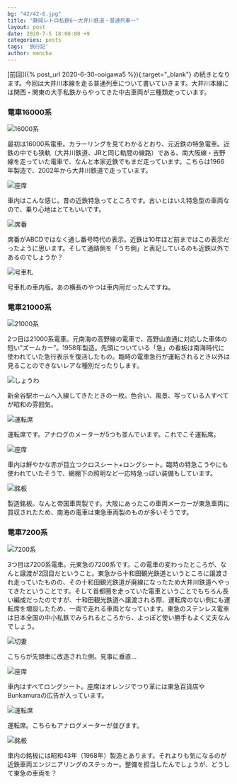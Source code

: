 ```yaml
---
bg: "42/42-6.jpg"
title: "静岡レトロ私鉄6～大井川鉄道・普通列車～"
layout: post
date: 2020-7-5 18:00:00 +9
categories: posts
tags: '旅行記'
author: mencha
---
```


[前回]({%  post_url 2020-6-30-ooigawa5 %}){:target="_blank"} の続きとなります。今回は大井川本線を走る普通列車について書いていきます。大井川本線には関西・関東の大手私鉄からやってきた中古車両が三種類走っています。

### 電車16000系

![16000系](https://drive.google.com/uc?export=view&id=17gvL5i--2ENhjNwjyRMaXP4xgGkgaaeJ)
<!--more-->
最初は16000系電車。カラーリングを見てわかるとおり、元近鉄の特急電車。近鉄の中でも狭軌（大井川鉄道、JRと同じ軌間の線路）である、南大阪線・吉野線を走っていた電車で、なんと本家近鉄でもまだ走っています。こちらは1966年製造で、2002年から大井川鉄道で走っています。

![座席](https://drive.google.com/uc?export=view&id=1RyQTLuqNBIanEXh1Z7TeU-8xefFLhoqH)

車内はこんな感じ。昔の近鉄特急ってところです。古いとはいえ特急型の車両なので、乗り心地はとてもいいです。

![席番](https://drive.google.com/uc?export=view&id=1tZNAANsvGfcn_Y6_E9m4gy8GvdG6NFTu)

席番がABCDではなく通し番号時代の表示。近鉄は10年ほど前まではこの表示だったように思います。そして通路側を「うち側」と表記しているのも近鉄以外であるのでしょうか？

![号車札](https://drive.google.com/uc?export=view&id=1fkZHVVaRZ9qXkQiHteHVpKW9xQBanhfn)

号車札の車内版。あの横長のやつは車内用だったんですね。

### 電車21000系

![21000系](https://drive.google.com/uc?export=view&id=1VpjZpEf3Cu5K-04cB7zftEwBmcJGm3tl)

2つ目は21000系電車。元南海の高野線の電車で、高野山直通に対応した車体の短い”ズームカー”。1958年製造。先頭についている「急」の看板は南海時代に使われていた急行表示を復活したもの。臨時の電車急行が運転されるとき以外は見ることのできないレアな種別だったりします。

![しょうわ](https://drive.google.com/uc?export=view&id=1TGbbEDApl05ssRK35IhJBA16oIUcVAPr)

新金谷駅ホームへ入線してきたときの一枚。色合い、風景、写っている人すべてが昭和の雰囲気。

![運転席](https://drive.google.com/uc?export=view&id=18ABMhr7-VEK4DveTRg5YvBJRKea82fCO)

運転席です。アナログのメーターが5つも並んでいます。これでこそ運転席。

![座席](https://drive.google.com/uc?export=view&id=1xQbkn7Rr1dF6w-zJ2MiSsGr4XuxFyb4z)

車内は鮮やかな赤が目立つクロスシート+ロングシート。臨時の特急こうやにも使われていたそうで、網棚下の照明など一応特急っぽい装備もしています。

![銘板](https://drive.google.com/uc?export=view&id=1f4RX6ElrK8arNbQvalFeRANfrftM9YIP)

製造銘板。なんと帝国車両製です。大阪にあったこの車両メーカーが東急車両に買収されたため、南海の電車は東急車両製のものが多いそうです。

### 電車7200系

![7200系](https://drive.google.com/uc?export=view&id=1YZWQWjQqsStDKWU1nSRxAfU_O8xXyfrf)

3つ目は7200系電車。元東急の7200系です。この電車の変わったところが、なんと譲渡が2回目だということ。東急から十和田観光鉄道というところに譲渡され走っていたものの、その十和田観光鉄道が廃線になったため大井川鉄道へやってきたということです。そして首都圏を走っていた電車ということでもちろん長い編成だったのですが、十和田観光鉄道へ譲渡される際、運転席のない側にも運転席を増設したため、一両で走れる車両となっています。東急のステンレス電車は日本全国の中小私鉄でみられるところから、よっぽど使い勝手もよく丈夫なんでしょう。

![切妻](https://drive.google.com/uc?export=view&id=19F0P6Qcd9cauiGci61QQ9l0WVhm_SX6T)

こちらが先頭車に改造された側。見事に垂直...

![座席](https://drive.google.com/uc?export=view&id=1JHWuEwp7b33YpOg6Cztjh3U5udTZ79Vm)

車内はすべてロングシート。座席はオレンジでつり革には東急百貨店やBunkamuraの広告が入っています。

![運転席](https://drive.google.com/uc?export=view&id=12drEFdS3oyxUe6lsoXPr5wwYwtj4wsKf)

運転席。こちらもアナログメーターが並びます。

![銘板](https://drive.google.com/uc?export=view&id=1szQqb4YpOrC9X9JHnSEoI14z2Bugx2ic)

車内の銘板には昭和43年（1968年）製造とあります。それよりも気になるのが近鉄車両エンジニアリングのステッカー。整備を担当したんでしょうが、どうして東急の車両を？

